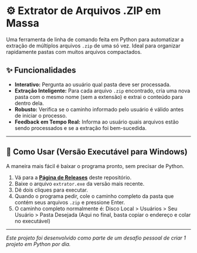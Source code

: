 # ⚙️ Extrator de Arquivos .ZIP em Massa

Uma ferramenta de linha de comando feita em Python para automatizar a extração de múltiplos arquivos `.zip` de uma só vez. Ideal para organizar rapidamente pastas com muitos arquivos compactados.

## ✨ Funcionalidades

-   **Interativo:** Pergunta ao usuário qual pasta deve ser processada.
-   **Extração Inteligente:** Para cada arquivo `.zip` encontrado, cria uma nova pasta com o mesmo nome (sem a extensão) e extrai o conteúdo para dentro dela.
-   **Robusto:** Verifica se o caminho informado pelo usuário é válido antes de iniciar o processo.
-   **Feedback em Tempo Real:** Informa ao usuário quais arquivos estão sendo processados e se a extração foi bem-sucedida.

---

## 🚀 Como Usar (Versão Executável para Windows)

A maneira mais fácil é baixar o programa pronto, sem precisar de Python.

1.  Vá para a **[Página de Releases](LINK_PARA_SUAS_RELEASES)** deste repositório.
2.  Baixe o arquivo `extrator.exe` da versão mais recente.
3.  Dê dois cliques para executar.
4.  Quando o programa pedir, cole o caminho completo da pasta que contém seus arquivos `.zip` e pressione Enter.
5.  O caminho completo normalmente é: Disco Local > Usuários > Seu Usuário > Pasta Desejada (Aqui no final, basta copiar o endereço e colar no executável)

---
*Este projeto foi desenvolvido como parte de um desafio pessoal de criar 1 projeto em Python por dia.*